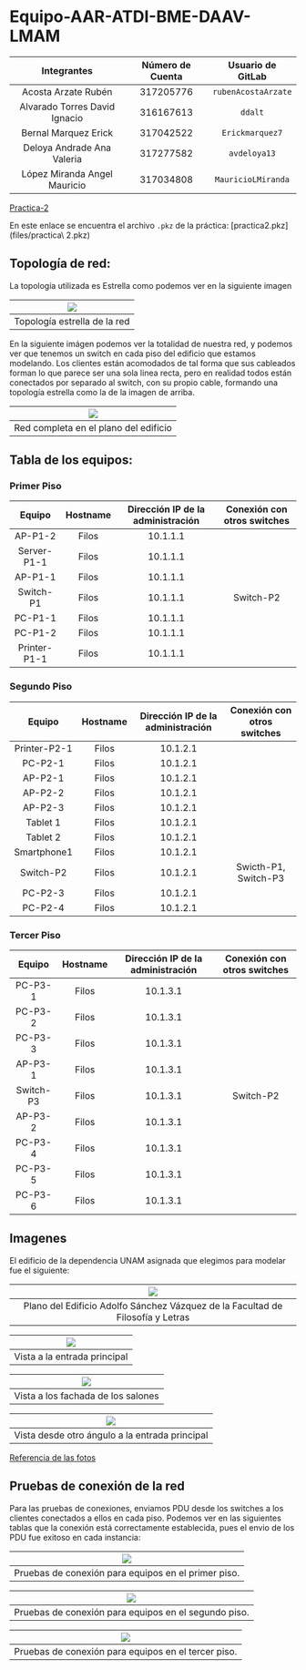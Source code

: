 # Equipo-AAR-ATDI-BME-DAAV-LMAM

| Integrantes                    | Número de Cuenta | Usuario de GitLab   |
|:------------------------------:|:----------------:|:-------------------:|
| Acosta Arzate Rubén            | 317205776        | `rubenAcostaArzate` |
| Alvarado Torres David Ignacio  | 316167613        | `ddalt`             |
| Bernal Marquez Erick           | 317042522        | `Erickmarquez7`     |
| Deloya Andrade Ana Valeria     | 317277582        | `avdeloya13`        |
| López Miranda Angel Mauricio   | 317034808        | `MauricioLMiranda`  |

[Practica-2](https://redes-ciencias-unam.gitlab.io/2023-2/laboratorio/practica-2/)

En este enlace se encuentra el archivo `.pkz` de la práctica: [practica2.pkz](files/practica\ 2.pkz)

## Topología de red: 

La topología utilizada es Estrella como podemos ver en la siguiente imagen

| ![](img/top.png)
|:-------------------------:|
| Topología estrella de la red

En la siguiente imágen podemos ver la totalidad de nuestra red, y podemos ver que tenemos un switch
en cada piso del edificio que estamos modelando. Los clientes están acomodados de tal forma que 
sus cableados forman lo que parece ser una sola linea recta, pero en realidad todos están conectados
por separado al switch, con su propio cable, formando una topología estrella como la de la imagen de arriba.

| ![](img/red_completa.png)
|:-------------------------:|
| Red completa en el plano del edificio

## Tabla de los equipos:

### Primer Piso

|    Equipo     | Hostname  |   Dirección IP de la administración | Conexión con otros switches
|:-------------:|:---------:|:-----------------------------------:|:----------------------------:|
|    AP-P1-2    |  Filos    |		    10.1.1.1              |
|  Server-P1-1	|  Filos    |		    10.1.1.1              |
|    AP-P1-1	|  Filos    |		    10.1.1.1              |
|   Switch-P1	|  Filos    |		    10.1.1.1              | Switch-P2
|   PC-P1-1	|  Filos    |		    10.1.1.1              |
|   PC-P1-2     |  Filos    |		    10.1.1.1              |
|  Printer-P1-1 |  Filos    |		    10.1.1.1              |

### Segundo Piso

|    Equipo     | Hostname  |   Dirección IP de la administración | Conexión con otros switches
|:-------------:|:---------:|:-----------------------------------:|:----------------------------:|
|  Printer-P2-1 |  Filos    |		    10.1.2.1              |
|    PC-P2-1    |  Filos    |		    10.1.2.1              |
|    AP-P2-1	|  Filos    |		    10.1.2.1              |
|    AP-P2-2	|  Filos    |		    10.1.2.1              |
|    AP-P2-3	|  Filos    |		    10.1.2.1              |
|   Tablet 1	|  Filos    |		    10.1.2.1              |
|   Tablet 2    |  Filos    |		    10.1.2.1              |
|  Smartphone1  |  Filos    |		    10.1.2.1              | 
|   Switch-P2   |  Filos    |		    10.1.2.1              | Swicth-P1, Switch-P3
|    PC-P2-3    |  Filos    |		    10.1.2.1              |
|    PC-P2-4    |  Filos    |		    10.1.2.1              |

### Tercer Piso

|    Equipo     | Hostname  |   Dirección IP de la administración | Conexión con otros switches
|:-------------:|:---------:|:-----------------------------------:|:----------------------------:|
|    PC-P3-1    |  Filos    |		    10.1.3.1              |
|    PC-P3-2	|  Filos    |		    10.1.3.1              |
|    PC-P3-3	|  Filos    |		    10.1.3.1              |
|    AP-P3-1	|  Filos    |		    10.1.3.1              |
|   Switch-P3	|  Filos    |		    10.1.3.1              | Switch-P2
|    AP-P3-2    |  Filos    |		    10.1.3.1              |
|    PC-P3-4	|  Filos    |		    10.1.3.1              |
|    PC-P3-5    |  Filos    |		    10.1.3.1              |
|    PC-P3-6    |  Filos    |		    10.1.3.1              |

## Imagenes

El edificio de la dependencia UNAM asignada que elegimos para modelar fue el siguiente:

| ![](img/edificioASV.png)
|:-------------------------:|
|   Plano del Edificio Adolfo Sánchez Vázquez de la Facultad de Filosofía y Letras

| ![](img/edificioASV1.png)
|:-----------------------------:|
| Vista a la entrada principal

| ![](img/edificioASV2.png)
|:----------------------------------:|
| Vista a los fachada de los salones

| ![](img/edificioASV3.png)
|:-----------------------------------------------:|
| Vista desde otro ángulo a la entrada principal

[Referencia de las fotos](https://es.foursquare.com/v/ffyl-anexo-adolfo-s%C3%A1nchez-v%C3%A1zquez/4e40577faeb73139a19e473f)

## Pruebas de conexión de la red

Para las pruebas de conexiones, enviamos PDU desde los switches a los clientes conectados a ellos en cada piso.
Podemos ver en las siguientes tablas que la conexión está correctamente establecida, pues el envio de los PDU
fue exitoso en cada instancia:

| ![](img/pdu_p1.png)
|:----------------------------------:|
| Pruebas de conexión para equipos en el primer piso.

| ![](img/pdu_p2.png)
|:----------------------------------:|
| Pruebas de conexión para equipos en el segundo piso.

| ![](img/pdu_p3.png)
|:----------------------------------:|
| Pruebas de conexión para equipos en el tercer piso.
